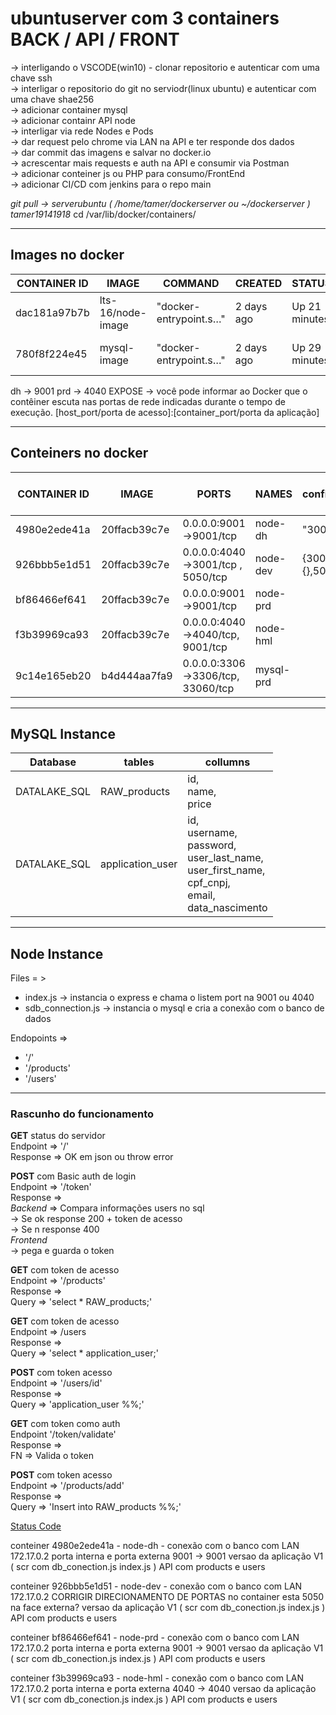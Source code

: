 # ubuntuserver com 3 containers BACK / API / FRONT

-> interligando o VSCODE(win10) - clonar repositorio e autenticar com uma chave ssh <br> 
-> interligar o repositorio do git no serviodr(linux ubuntu) e autenticar com uma chave shae256 <br>
-> adicionar container mysql <br>
-> adicionar containr API node <br>
-> interligar via rede Nodes e Pods <br>
-> dar request pelo chrome via LAN na API e ter responde dos dados <br>
-> dar commit das imagens e salvar no docker.io <br>
-> acrescentar mais requests e auth na API e consumir via Postman <br>
-> adicionar conteiner js ou PHP para consumo/FrontEnd <br>
-> adicionar CI/CD com jenkins para o repo main <br>

*git pull -> serverubuntu ( /home/tamer/dockerserver ou ~/dockerserver )*
*tamer19141918*
cd /var/lib/docker/containers/

_____________

## Images no docker

| CONTAINER ID | IMAGE | COMMAND | CREATED | STATUS | PORTS | NAMES |
|---|---|---|---|---|---|---|
|dac181a97b7b | lts-16/node-image | "docker-entrypoint.s…" | 2 days ago | Up 21 minutes | 0.0.0.0:4040->4040/tcp, 9001/tcp | node-prd |
|780f8f224e45 | mysql-image | "docker-entrypoint.s…" | 2 days ago | Up 29 minutes | 0.0.0.0:3306->3306/tcp, 33060/tcp | mysql-prd |

dh -> 9001
prd -> 4040
EXPOSE -> você pode informar ao Docker que o contêiner escuta nas portas de rede indicadas durante o tempo de execução.
[host_port/porta de acesso]:[container_port/porta da aplicação]
______

## Conteiners no docker

| CONTAINER ID | IMAGE | PORTS | NAMES | config.v2.json  | ExposedPorts| "Env":| CONT IP e Ports"| HOST IP e PORT |
|---|---|---|---|---|---|---|---|---|
|4980e2ede41a | 20ffacb39c7e| 0.0.0.0:9001->9001/tcp              | node-dh   | "3001/tcp":{}             | "PORT=3001" | 172.17.0.3:3001/tcp | 0.0.0.0:3001 |
|926bbb5e1d51 | 20ffacb39c7e| 0.0.0.0:4040->3001/tcp , 5050/tcp   | node-dev  | {3001/tcp:{},5050/tcp:{}} |             |                     |              |
|bf86466ef641 | 20ffacb39c7e| 0.0.0.0:9001->9001/tcp              | node-prd  |                           |             |                     |              |
|f3b39969ca93 | 20ffacb39c7e| 0.0.0.0:4040->4040/tcp, 9001/tcp    | node-hml  |                           |             |                     |              |
|9c14e165eb20 | b4d444aa7fa9| 0.0.0.0:3306->3306/tcp, 33060/tcp   | mysql-prd |                           |             |                     |              |

______

## MySQL Instance

| Database | tables | collumns |
|--- |--- |--- |
| DATALAKE_SQL | RAW_products     | id,<br>name,<br>price |
| DATALAKE_SQL | application_user | id,<br>username,<br>password,<br>user_last_name,<br>user_first_name,<br>cpf_cnpj,<br>email,<br>data_nascimento |

______

## Node Instance

Files = >

* index.js -> instancia o express e chama o listem port na 9001 ou 4040 <br>
* sdb_connection.js -> instancia o mysql e cria a conexão com o banco de dados <br>

Endopoints =>

* '/' <br>
* '/products' <br>
* '/users'
______

### Rascunho do funcionamento

__GET__ status do servidor<br>
    Endpoint => '/'<br>
    Response => OK em json ou throw error<br>

__POST__ com Basic auth de login<br>
    Endpoint =>  '/token'<br>
    Response =><br>
        *Backend* => Compara informações users no sql<br>
            -> Se ok  response 200 + token de acesso<br>
            -> Se n response 400<br>
        *Frontend*<br>
            -> pega e guarda o token<br>

__GET__ com token de acesso<br>
    Endpoint =>  '/products'<br>
    Response =><br>
        Query => 'select * RAW_products;'<br>

__GET__ com token de acesso<br>
    Endpoint =>  /users<br>
    Response =><br>
        Query =>  'select * application_user;'<br>

__POST__ com token acesso<br>
    Endpoint =>  '/users/id'<br>
    Response =><br>
        Query =>  'application_user %%;'<br>

__GET__ com token como auth<br>
    Endpoint '/token/validate'<br>
    Response =><br>
        FN  => Valida o token<br>

__POST__ com token acesso<br>
    Endpoint => '/products/add'<br>
    Response =><br>
        Query => 'Insert into RAW_products %%;' <br>

[Status Code](https://snyk.io/advisor/npm-package/http-status-codes#readme)




conteiner 4980e2ede41a - node-dh - conexão com o banco com LAN 172.17.0.2
porta interna e porta externa 9001 -> 9001
versao da aplicação V1 ( scr com db_conection.js index.js )
API com products e users

conteiner 926bbb5e1d51 - node-dev - conexão com o banco com LAN 172.17.0.2
CORRIGIR DIRECIONAMENTO DE PORTAS
no container esta 5050
na face externa?
versao da aplicação V1 ( scr com db_conection.js index.js )
API com products e users

conteiner bf86466ef641 - node-prd - conexão com o banco com LAN 172.17.0.2
porta interna e porta externa  9001 -> 9001
versao da aplicação V1 ( scr com db_conection.js index.js )
API com products e users

conteiner f3b39969ca93 - node-hml - conexão com o banco com LAN 172.17.0.2
porta interna e porta externa  4040 -> 4040
versao da aplicação V1 ( scr com db_conection.js index.js )
API com products e users
